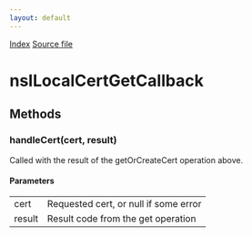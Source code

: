```yaml
---
layout: default
---
```

<div id='links'><a href="../index.html">Index</a>
<a href="http://dxr.mozilla.org/mozilla-central/source/toolkit/devtools/security/nsILocalCertService.idl">Source file</a>
</div>

# nsILocalCertGetCallback #

## Methods ##

### handleCert(cert, result) ###
  
Called with the result of the getOrCreateCert operation above.  
  
  

#### Parameters ####

<table>

<tr>
<td>cert</td>
<td>Requested cert, or null if some error  
</td>
</tr>

<tr>
<td>result</td>
<td>Result code from the get operation  
</td>
</tr>

</table>
